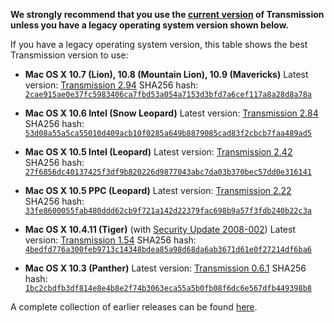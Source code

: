 **We strongly recommend that you use the [current version](https://github.com/transmission/transmission/releases/latest) of Transmission unless you have a legacy operating system version shown below.**

If you have a legacy operating system version, this table shows the best Transmission version to use:
 * **Mac OS X 10.7 (Lion), 10.8 (Mountain Lion), 10.9 (Mavericks)**
    Latest version: [Transmission 2.94](https://github.com/transmission/transmission-releases/raw/master/Transmission-2.94.dmg)
    SHA256 hash: [`2cae915ae0e37fc5983406ca7fbd53a054a7153d3bfd7a6cef117a8a28d8a78a`](https://www.virustotal.com/gui/file/2cae915ae0e37fc5983406ca7fbd53a054a7153d3bfd7a6cef117a8a28d8a78a/detection)

  * **Mac OS X 10.6 Intel (Snow Leopard)**
    Latest version: [Transmission 2.84](https://github.com/transmission/transmission-releases/raw/master/Transmission-2.84.dmg)
    SHA256 hash: [`53d08a55a5ca55010d409acb10f0285a649b8879085cad83f2cbcb7faa489ad5`](https://www.virustotal.com/en/file/53d08a55a5ca55010d409acb10f0285a649b8879085cad83f2cbcb7faa489ad5/analysis/)
  * **Mac OS X 10.5 Intel (Leopard)**
    Latest version: [Transmission 2.42](https://github.com/transmission/transmission-releases/raw/master/Transmission-2.42.dmg)
    SHA256 hash: [`27f6856dc40137425f3df9b820226d9877043abc7da03b370bec57dd0e316141`](https://www.virustotal.com/en/file/27f6856dc40137425f3df9b820226d9877043abc7da03b370bec57dd0e316141/analysis/)
  * **Mac OS X 10.5 PPC (Leopard)**
    Latest version: [Transmission 2.22](https://github.com/transmission/transmission-releases/raw/master/Transmission-2.22.dmg)
    SHA256 hash: [`33fe8600055fab480ddd62cb9f721a142d22379fac698b9a57f3fdb240b22c3a`](https://www.virustotal.com/en/file/33fe8600055fab480ddd62cb9f721a142d22379fac698b9a57f3fdb240b22c3a/analysis/)
  * **Mac OS X 10.4.11 (Tiger)** (with [Security Update 2008-002](https://support.apple.com/kb/HT1249))
    Latest version: [Transmission 1.54](https://github.com/transmission/transmission-releases/raw/master/Transmission-1.54.dmg)
    SHA256 hash: [`4bedfd776a300feb9713c14348bdea85a98d68da6ab3671d61e0f27214df6ba6`](https://www.virustotal.com/en/file/4bedfd776a300feb9713c14348bdea85a98d68da6ab3671d61e0f27214df6ba6/analysis/)
  * **Mac OS X 10.3 (Panther)**
    Latest version: [Transmission 0.6.1](https://github.com/transmission/transmission-releases/raw/master/Transmission-0.6.1.dmg)
    SHA256 hash: [`1bc2cbdfb3df814e8e4b8e2f74b3063eca55a5b0fb08f6dc6e567dfb449398b8`](https://www.virustotal.com/en/file/1bc2cbdfb3df814e8e4b8e2f74b3063eca55a5b0fb08f6dc6e567dfb449398b8/analysis/)

A complete collection of earlier releases can be found [here](https://github.com/transmission/transmission-releases).